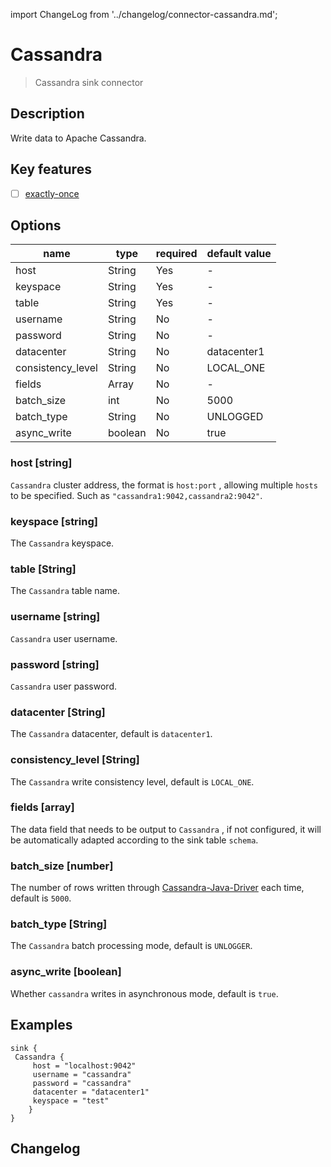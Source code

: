 import ChangeLog from '../changelog/connector-cassandra.md';

# Cassandra

> Cassandra sink connector

## Description

Write data to Apache Cassandra.

## Key features

- [ ] [exactly-once](../../concept/connector-v2-features.md)

## Options

|       name        | type    | required | default value |
|-------------------|---------|----------|---------------|
| host              | String  | Yes      | -             |
| keyspace          | String  | Yes      | -             |
| table             | String  | Yes      | -             |
| username          | String  | No       | -             |
| password          | String  | No       | -             |
| datacenter        | String  | No       | datacenter1   |
| consistency_level | String  | No       | LOCAL_ONE     |
| fields            | Array   | No       | -             |
| batch_size        | int     | No       | 5000          |
| batch_type        | String  | No       | UNLOGGED      |
| async_write       | boolean | No       | true          |

### host [string]

`Cassandra` cluster address, the format is `host:port` , allowing multiple `hosts` to be specified. Such as
`"cassandra1:9042,cassandra2:9042"`.

### keyspace [string]

The `Cassandra` keyspace.

### table [String]

The `Cassandra` table name.

### username [string]

`Cassandra` user username.

### password [string]

`Cassandra` user password.

### datacenter [String]

The `Cassandra` datacenter, default is `datacenter1`.

### consistency_level [String]

The `Cassandra` write consistency level, default is `LOCAL_ONE`.

### fields [array]

The data field that needs to be output to `Cassandra` , if not configured, it will be automatically adapted
according to the sink table `schema`.

### batch_size [number]

The number of rows written through [Cassandra-Java-Driver](https://github.com/datastax/java-driver) each time,
default is `5000`.

### batch_type [String]

The `Cassandra` batch processing mode, default is `UNLOGGER`.

### async_write [boolean]

Whether `cassandra` writes in asynchronous mode, default is `true`.

## Examples

```hocon
sink {
 Cassandra {
     host = "localhost:9042"
     username = "cassandra"
     password = "cassandra"
     datacenter = "datacenter1"
     keyspace = "test"
    }
}
```

## Changelog

<ChangeLog />
